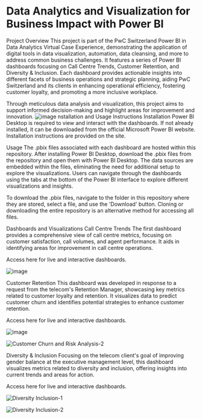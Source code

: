 # Data Analytics and Visualization for Business Impact with Power BI
Project Overview
This project is part of the PwC Switzerland Power BI in Data Analytics Virtual Case Experience, demonstrating the application of digital tools in data visualization, automation, data cleansing, and more to address common business challenges. It features a series of Power BI dashboards focusing on Call Centre Trends, Customer Retention, and Diversity & Inclusion. Each dashboard provides actionable insights into different facets of business operations and strategic planning, aiding PwC Switzerland and its clients in enhancing operational efficiency, fostering customer loyalty, and promoting a more inclusive workplace.

Through meticulous data analysis and visualization, this project aims to support informed decision-making and highlight areas for improvement and innovation.
![image](https://github.com/shafreenasharief/PwC-Switzerland-Power-BI-in-Data-Analytics-Virtual-Case-Experience/assets/53473425/15005ee6-0659-4bc5-9b89-31759df79982)
nstallation and Usage Instructions
Installation
Power BI Desktop is required to view and interact with the dashboards. If not already installed, it can be downloaded from the official Microsoft Power BI website. Installation instructions are provided on the site.

Usage
The .pbix files associated with each dashboard are hosted within this repository. After installing Power BI Desktop, download the .pbix files from the repository and open them with Power BI Desktop. The data sources are embedded within the files, eliminating the need for additional setup to explore the visualizations. Users can navigate through the dashboards using the tabs at the bottom of the Power BI interface to explore different visualizations and insights.

To download the .pbix files, navigate to the folder in this repository where they are stored, select a file, and use the 'Download' button. Cloning or downloading the entire repository is an alternative method for accessing all files.

Dashboards and Visualizations
Call Centre Trends
The first dashboard provides a comprehensive view of call centre metrics, focusing on customer satisfaction, call volumes, and agent performance. It aids in identifying areas for improvement in call centre operations.

Access here for live and interactive dashboards.

![image](https://github.com/shafreenasharief/PwC-Switzerland-Power-BI-in-Data-Analytics-Virtual-Case-Experience/assets/53473425/8b130dab-4d23-4c18-a081-9da8329ae05e)

Customer Retention
This dashboard was developed in response to a request from the telecom's Retention Manager, showcasing key metrics related to customer loyalty and retention. It visualizes data to predict customer churn and identifies potential strategies to enhance customer retention.

Access here for live and interactive dashboards.

![image](https://github.com/shafreenasharief/PwC-Switzerland-Power-BI-in-Data-Analytics-Virtual-Case-Experience/assets/53473425/a80e7e7a-4a4e-4061-9110-741dda334202)

![Customer Churn and Risk Analysis-2](https://github.com/shafreenasharief/PwC-Switzerland-Power-BI-in-Data-Analytics-Virtual-Case-Experience/assets/53473425/625753e9-2369-462d-ae16-e3a06cb0ef48)

Diversity & Inclusion
Focusing on the telecom client's goal of improving gender balance at the executive management level, this dashboard visualizes metrics related to diversity and inclusion, offering insights into current trends and areas for action.

Access here for live and interactive dashboards.

![Diversity   Inclusion-1](https://github.com/shafreenasharief/PwC-Switzerland-Power-BI-in-Data-Analytics-Virtual-Case-Experience/assets/53473425/535a68b0-de49-438f-9eed-99cbb39c1137)

![Diversity   Inclusion-2](https://github.com/shafreenasharief/PwC-Switzerland-Power-BI-in-Data-Analytics-Virtual-Case-Experience/assets/53473425/d798fa3c-b986-40e2-80de-85d7e44375f4)




